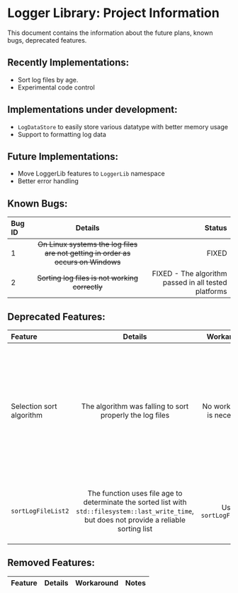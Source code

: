 # Logger Library: Project Information

This document contains the information about the future plans, known bugs, deprecated features.

## Recently Implementations:

- Sort log files by age.
- Experimental code control

## Implementations under development:

- `LogDataStore` to easily store various datatype with better memory usage
- Support to formatting log data

## Future Implementations:

- Move LoggerLib features to `LoggerLib` namespace
- Better error handling

## Known Bugs:

| Bug ID | Details | Status |
| :---   | :---:   | ---:   |
| 1 | ~~On Linux systems the log files are not getting in order as occurs on Windows~~ | FIXED |
| 2 | ~~Sorting log files is not working correctly~~ | FIXED - The algorithm passed in all tested platforms |

## Deprecated Features:

| Feature | Details | Workaround | Notes |
| :------ | :-----: | :--------: | ----: |
| Selection sort algorithm | The algorithm was falling to sort properly the log files | No workaround is necessary | The algorithm is disabled and a new algorithm is working. The code will be removed on future update |
| `sortLogFileList2` | The function uses file age to determinate the sorted list with `std::filesystem::last_write_time`, but does not provide a reliable sorting list | Use `sortLogFileList` | This function will be removed in a future update |

## Removed Features:

| Feature | Details | Workaround | Notes |
| :------ | :-----: | :--------: | ----: |
